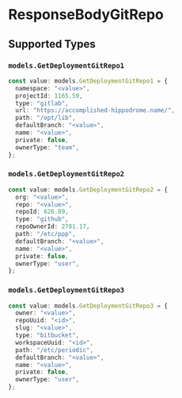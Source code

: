 # ResponseBodyGitRepo


## Supported Types

### `models.GetDeploymentGitRepo1`

```typescript
const value: models.GetDeploymentGitRepo1 = {
  namespace: "<value>",
  projectId: 1165.59,
  type: "gitlab",
  url: "https://accomplished-hippodrome.name/",
  path: "/opt/lib",
  defaultBranch: "<value>",
  name: "<value>",
  private: false,
  ownerType: "team",
};
```

### `models.GetDeploymentGitRepo2`

```typescript
const value: models.GetDeploymentGitRepo2 = {
  org: "<value>",
  repo: "<value>",
  repoId: 626.89,
  type: "github",
  repoOwnerId: 2781.17,
  path: "/etc/ppp",
  defaultBranch: "<value>",
  name: "<value>",
  private: false,
  ownerType: "user",
};
```

### `models.GetDeploymentGitRepo3`

```typescript
const value: models.GetDeploymentGitRepo3 = {
  owner: "<value>",
  repoUuid: "<id>",
  slug: "<value>",
  type: "bitbucket",
  workspaceUuid: "<id>",
  path: "/etc/periodic",
  defaultBranch: "<value>",
  name: "<value>",
  private: false,
  ownerType: "user",
};
```

